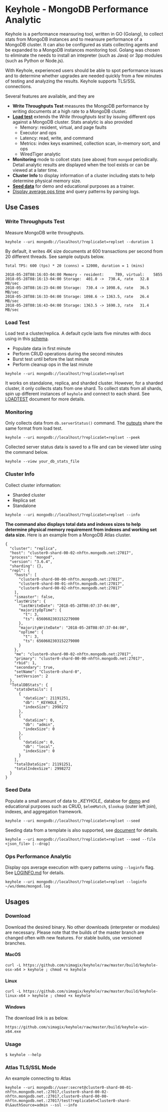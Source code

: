 # Keyhole - MongoDB Performance Analytic
Keyhole is a performance meansuring tool, written in GO (Golang), to collect stats from MongoDB instances and to meansure performance of a MongoDB cluster.  It can also be configured as stats collecting agents and be expanded to a MongoDB instances monitoring tool.  Golang was chosen to eliminate the needs to install an intepreter (such as Java) or 3pp modules (such as Python or Node.js).  

With Keyhole, experienced users should be able to spot performance issues and to determine whether upgrades are needed quickly from a few minutes of testing and analyzing the results.  Keyhole supports TLS/SSL connections.

Several features are available, and they are

- **Write Throughputs Test** measures the MongoDB performance by writing documents at a high rate to a MongoDB cluster.
- [**Load test**](LOADTEST.md) extends the *Write throughputs test* by issuing different ops against a MongoDB cluster.  Stats analytic is also provided
  - Memory: resident, virtual, and page faults
  - Executor and ops
  - Latency: read, write, and command
  - Metrics: index keys examined, collection scan, in-memory sort, and ops
  - WiredTiger analytic 
- **Monitoring** mode to collcet stats (see above) from `mongod` periodically.  Detail analytic results are displayed when the tool exists or can be viewed at a later time.
- **Cluster Info** to display information of a cluster including stats to help determine physical memory size.
- [**Seed data**](SEED.md) for demo and educational purposes as a trainer.
- [Display average ops time](LOGINFO.md) and query patterns by parsing logs.

## Use Cases
### Write Throughputs Test
Measure MongoDB write throughputs.

```
keyhole --uri mongodb://localhost/?replicaSet=replset --duration 1
```

By default, it writes 4K size documents at 600 transactions per second from 20 different threads.  See sample outputs below.

```
Total TPS: 600 (tps) * 20 (conns) = 12000, duration = 1 (mins)

2018-05-28T08:16:03-04:00 Memory - resident:     789, virtual:    5855
2018-05-28T08:16:13-04:00 Storage:  401.0 ->  730.4, rate   32.8 MB/sec
2018-05-28T08:16:23-04:00 Storage:  730.4 -> 1098.6, rate   36.5 MB/sec
2018-05-28T08:16:33-04:00 Storage: 1098.6 -> 1363.5, rate   26.4 MB/sec
2018-05-28T08:16:43-04:00 Storage: 1363.5 -> 1690.3, rate   31.4 MB/sec
```

### Load Test
Load test a cluster/replica.  A default cycle lasts five minutes with docs using in this [schema](LOADTEST.md).

- Populate data in first minute
- Perform CRUD operations during the second minutes
- Burst test until before the last minute
- Perform cleanup ops in the last minute

```
keyhole --uri mongodb://localhost/?replicaSet=replset
```

It works on standalone, replica, and sharded cluster.  However, for a sharded cluster, it only collects stats from one shard.  To collect stats from all shards, spin up different instances of `keyhole` and connect to each shard.  See [LOADTEST](LOADTEST.md) document for more details.

### Monitoring
Only collects data from `db.serverStatus()` command.  The [outputs](LOADTEST.md) share the same format from load test.

```
keyhole --uri mongodb://localhost/?replicaSet=replset --peek
```

Collected server status data is saved to a file and can be viewed later using the command below.

```
keyhole --view your_db_stats_file
```

### Cluster Info
Collect cluster information:

- Sharded cluster
- Replica set
- Standalone

```
keyhole --uri mongodb://localhost/?replicaSet=replset --info
```

**The command also displays total data and indexes sizes to help determine physical memory requirement from indexes and working set data size.**  Here is an example from a MongoDB Atlas cluster.

```
{
  "cluster": "replica",
  "host": "cluster0-shard-00-02-nhftn.mongodb.net:27017",
  "process": "mongod",
  "version": "3.6.4",
  "sharding": {},
  "repl": {
    "hosts": [
      "cluster0-shard-00-00-nhftn.mongodb.net:27017",
      "cluster0-shard-00-01-nhftn.mongodb.net:27017",
      "cluster0-shard-00-02-nhftn.mongodb.net:27017"
    ],
    "ismaster": false,
    "lastWrite": {
      "lastWriteDate": "2018-05-28T08:07:37-04:00",
      "majorityOpTime": {
        "t": 3,
        "ts": 6560602303152279000
      },
      "majorityWriteDate": "2018-05-28T08:07:37-04:00",
      "opTime": {
        "t": 3,
        "ts": 6560602303152279000
      }
    },
    "me": "cluster0-shard-00-02-nhftn.mongodb.net:27017",
    "primary": "cluster0-shard-00-00-nhftn.mongodb.net:27017",
    "rbid": 1,
    "secondary": true,
    "setName": "Cluster0-shard-0",
    "setVersion": 2
  },
  "TotalDBStats": {
    "statsDetails": [
      {
        "dataSize": 21191251,
        "db": "_KEYHOLE_",
        "indexSize": 2998272
      },
      {
        "dataSize": 0,
        "db": "admin",
        "indexSize": 0
      },
      {
        "dataSize": 0,
        "db": "local",
        "indexSize": 0
      }
    ],
    "totalDataSize": 21191251,
    "totalIndexSize": 2998272
  }
}
```

### Seed Data
Populate a small amount of data to *\_KEYHOLE\_* databse for [demo](SEED.md) and educational purposes such as CRUD, `$elemMatch`, `$lookup` (outer left join), indexes, and aggregation framework.

```
keyhole --uri mongodb://localhost/?replicaSet=replset --seed
```

Seeding data from a template is also supported, see [document](SEED.md) for details.

```
keyhole --uri mongodb://localhost/?replicaSet=replset --seed --file <json_file> [--drop]
```

### Ops Performance Analytic
Display ops average execution with query patterns using `--loginfo` flag.  See [LOGINFO.md](LOGINFO.md) for details.

```
keyhole --uri mongodb://localhost/?replicaSet=replset --loginfo ~/ws/demo/mongod.log
```

## Usages
### Download
Download the desired binary.  No other downloads (interpreter or modules) are necessary.  Please note that the builds of the master branch are changed often with new features.  For stable builds, use versioned branches.

#### MacOS
```
curl -L https://github.com/simagix/keyhole/raw/master/build/keyhole-osx-x64 > keyhole ; chmod +x keyhole
```
#### Linux
```
curl -L https://github.com/simagix/keyhole/raw/master/build/keyhole-linux-x64 > keyhole ; chmod +x keyhole
```
#### Windows
The download link is as below.

```
https://github.com/simagix/keyhole/raw/master/build/keyhole-win-x64.exe
```

### Usage
```
$ keyhole --help
```

### Atlas TLS/SSL Mode
An example connecting to Atlas

```
keyhole --uri mongodb://user:secret@cluster0-shard-00-01-nhftn.mongodb.net.:27017,cluster0-shard-00-02-nhftn.mongodb.net.:27017,cluster0-shard-00-00-nhftn.mongodb.net.:27017/test?replicaSet=Cluster0-shard-0\&authSource=admin --ssl --info
```
